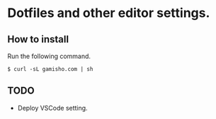 # Dotfiles and other editor settings.

## How to install
Run the following command.
```
$ curl -sL gamisho.com | sh
```

## TODO
* Deploy VSCode setting.
